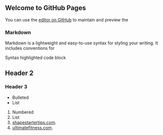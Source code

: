 ## Welcome to GitHub Pages

You can use the [editor on GitHub](https://github.com/websitebloger/fitnessandmore/edit/master/README.md) to maintain and preview the 

### Markdown

Markdown is a lightweight and easy-to-use syntax for styling your writing. It includes conventions for

Syntax highlighted code block
## Header 2
### Header 3

- Bulleted
- List

1. Numbered
2. List
3. [shapestartertips.com](https://websitebloger.github.io/fitnessandmore/doc/3%20shapestartertips.com/).
15. [ultimatefitness.com](https://websitebloger.github.io/fitnessandmore/doc/15%20ultimatefitness.com/).

